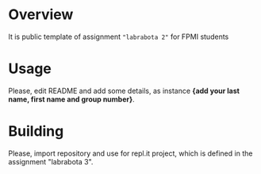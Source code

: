 # Overview

It is public template of assignment `"labrabota 2"` for FPMI students

# Usage

Please, edit README and add some details, as instance **{add your last name, first name and group number}**.

# Building

Please, import repository and use for repl.it project, which is defined in the assignment "labrabota 3".
